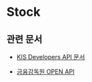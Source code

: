 # Stock

## 관련 문서

-   [KIS Developers API 문서](https://apiportal.koreainvestment.com/apiservice/oauth2#L_5c87ba63-740a-4166-93ac-803510bb9c02)

-   [금융감독원 OPEN API](https://opendart.fss.or.kr/intro/main.do)
